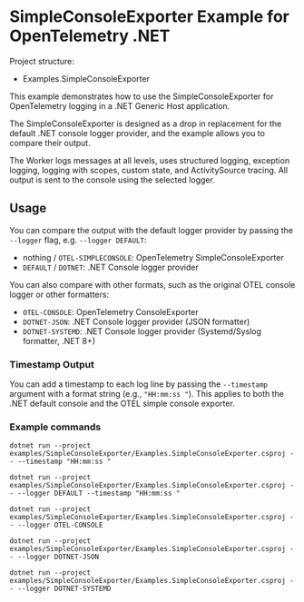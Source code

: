 # SimpleConsoleExporter Example for OpenTelemetry .NET

Project structure:

* Examples.SimpleConsoleExporter

This example demonstrates how to use the SimpleConsoleExporter for
OpenTelemetry logging in a .NET Generic Host application.

The SimpleConsoleExporter is designed as a drop in replacement for the
default .NET console logger provider, and the example allows you to
compare their output.

The Worker logs messages at all levels, uses structured logging, exception
logging, logging with scopes, custom state, and ActivitySource tracing.
All output is sent to the console using the selected logger.

## Usage

You can compare the output with the default logger provider by passing the
`--logger` flag, e.g. `--logger DEFAULT`:

* nothing / `OTEL-SIMPLECONSOLE`: OpenTelemetry SimpleConsoleExporter
* `DEFAULT` / `DOTNET`: .NET Console logger provider

You can also compare with other formats, such as the original OTEL console
logger or other formatters:

* `OTEL-CONSOLE`: OpenTelemetry ConsoleExporter
* `DOTNET-JSON`: .NET Console logger provider (JSON formatter)
* `DOTNET-SYSTEMD`: .NET Console logger provider (Systemd/Syslog formatter,
  .NET 8+)

### Timestamp Output

You can add a timestamp to each log line by passing the `--timestamp` argument
with a format string (e.g., `"HH:mm:ss "`). This applies to both the .NET
default console and the OTEL simple console exporter.

### Example commands

```shell
dotnet run --project examples/SimpleConsoleExporter/Examples.SimpleConsoleExporter.csproj -- --timestamp "HH:mm:ss "

dotnet run --project examples/SimpleConsoleExporter/Examples.SimpleConsoleExporter.csproj -- --logger DEFAULT --timestamp "HH:mm:ss "

dotnet run --project examples/SimpleConsoleExporter/Examples.SimpleConsoleExporter.csproj -- --logger OTEL-CONSOLE

dotnet run --project examples/SimpleConsoleExporter/Examples.SimpleConsoleExporter.csproj -- --logger DOTNET-JSON

dotnet run --project examples/SimpleConsoleExporter/Examples.SimpleConsoleExporter.csproj -- --logger DOTNET-SYSTEMD
```

